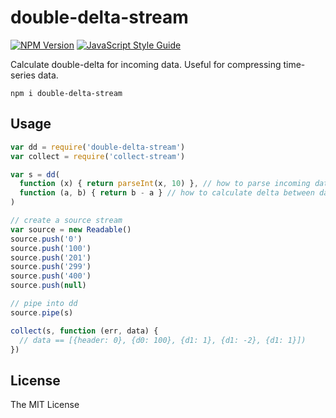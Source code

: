 # double-delta-stream

[![NPM Version](https://img.shields.io/npm/v/double-delta-stream.svg)](https://www.npmjs.com/package/double-delta-stream) [![JavaScript Style Guide](https://img.shields.io/badge/code%20style-standard-brightgreen.svg)](http://standardjs.com/)

Calculate double-delta for incoming data. Useful for compressing time-series data.

`npm i double-delta-stream`

## Usage

```js
var dd = require('double-delta-stream')
var collect = require('collect-stream')

var s = dd(
  function (x) { return parseInt(x, 10) }, // how to parse incoming data
  function (a, b) { return b - a } // how to calculate delta between data
)

// create a source stream
var source = new Readable()
source.push('0')
source.push('100')
source.push('201')
source.push('299')
source.push('400')
source.push(null)

// pipe into dd
source.pipe(s)

collect(s, function (err, data) {
  // data == [{header: 0}, {d0: 100}, {d1: 1}, {d1: -2}, {d1: 1}])
})
```

## License

The MIT License
